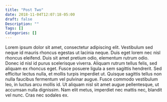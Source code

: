 ```yaml
---
title: "Post Two"
date: 2018-11-04T12:07:18-05:00
draft: false
Description: ""
Tags: []
Categories: []
---
```


Lorem ipsum dolor sit amet, consectetur adipiscing elit. Vestibulum sed neque id mauris rhoncus egestas ut lacinia neque. Duis eget lorem nec nisl rhoncus eleifend. Duis sit amet pretium odio, elementum rutrum odio. Donec id nisl id purus scelerisque viverra. Aliquam rutrum tellus felis, sed aliquam ex rhoncus eget. Fusce posuere ligula a sem sagittis hendrerit. Sed efficitur lectus nulla, et mollis turpis imperdiet ut. Quisque sagittis tellus non nulla faucibus fermentum vel pulvinar augue. Fusce commodo vestibulum leo, in luctus arcu mollis id. Ut aliquam nisl sit amet augue pellentesque, ut accumsan nulla dignissim. Nam elit metus, imperdiet nec mattis nec, blandit vel nunc. Cras nec sodales ex.